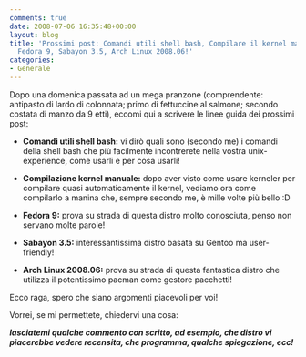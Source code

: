 ```yaml
---
comments: true
date: 2008-07-06 16:35:48+00:00
layout: blog
title: 'Prossimi post: Comandi utili shell bash, Compilare il kernel manualmente,
  Fedora 9, Sabayon 3.5, Arch Linux 2008.06!'
categories:
- Generale
---
```


Dopo una domenica passata ad un mega pranzone (comprendente: antipasto di lardo di colonnata; primo di fettuccine al salmone; secondo costata di manzo da 9 etti), eccomi qui a scrivere le linee guida dei prossimi post:



	
  * **Comandi utili shell bash:** vi dirò quali sono (secondo me) i comandi della shell bash che più facilmente incontrerete nella vostra unix-experience, come usarli e per cosa usarli!

	
  * **Compilazione kernel manuale:** dopo aver visto come usare kerneler per compilare quasi automaticamente il kernel, vediamo ora come compilarlo a manina che, sempre secondo me, è mille volte più bello :D

	
  * **Fedora 9:** prova su strada di questa distro molto conosciuta, penso non servano molte parole!

	
  * **Sabayon 3.5:** interessantissima distro basata su Gentoo ma user-friendly!

	
  * **Arch Linux 2008.06:** prova su strada di questa fantastica distro che utilizza il potentissimo pacman come gestore pacchetti!


Ecco raga, spero che siano argomenti piacevoli per voi!

Vorrei, se mi permettete, chiedervi una cosa:

_**lasciatemi qualche commento con scritto, ad esempio, che distro vi piacerebbe vedere recensita, che programma, qualche spiegazione, ecc!**_
